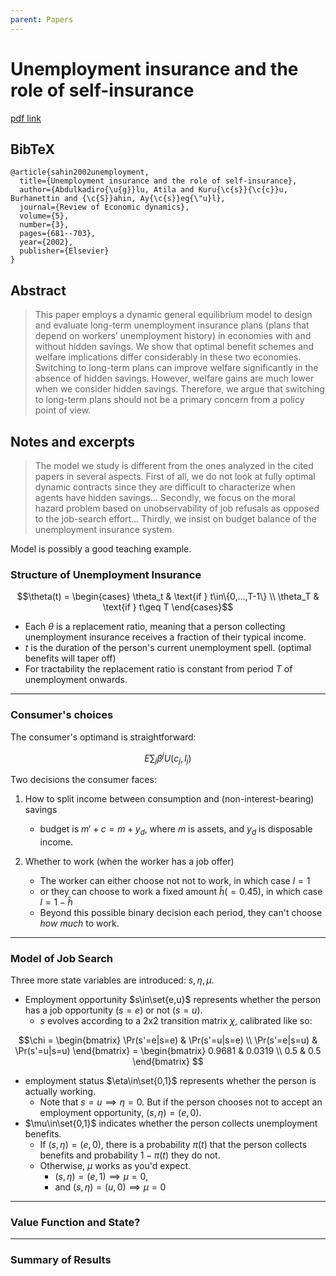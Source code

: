 ```yaml
---
parent: Papers
---
```


# Unemployment insurance and the role of self-insurance

[pdf link](https://academiccommons.columbia.edu/doi/10.7916/D83X8JS7/download)

## BibTeX
```
@article{sahin2002unemployment,
  title={Unemployment insurance and the role of self-insurance},
  author={Abdulkadiro{\u{g}}lu, Atila and Kuru{\c{s}}{\c{c}}u, Burhanettin and {\c{S}}ahin, Ay{\c{s}}eg{\"u}l},
  journal={Review of Economic dynamics},
  volume={5},
  number={3},
  pages={681--703},
  year={2002},
  publisher={Elsevier}
}
```

## Abstract

> This paper employs a dynamic general equilibrium model to design and evaluate 
long-term unemployment insurance plans (plans that depend on workers’ unemployment 
history) in economies with and without hidden savings. We show that optimal benefit 
schemes and welfare implications differ considerably in these two economies. Switching 
to long-term plans can improve welfare significantly in the absence of hidden savings. 
However, welfare gains are much lower when we consider hidden savings. Therefore, we 
argue that switching to long-term plans should not be a primary concern from a policy 
point of view.



## Notes and excerpts

> The model we study is different from the ones analyzed in the cited papers in several
aspects. First of all, we do not look at fully optimal dynamic contracts since they are
difficult to characterize when agents have hidden savings...
Secondly, we focus on the moral
hazard problem based on unobservability of job refusals as opposed to the job-search effort...
Thirdly, we insist on budget balance of the unemployment insurance system. 



Model is possibly a good teaching example.


<!--Hopefully, I can copypaste the following snippet into a remark slides template without modification-->


### Structure of Unemployment Insurance

$$\theta(t) = 
\begin{cases}
    \theta_t & \text{if } t\in\{0,...,T-1\} \\
    \theta_T & \text{if } t\geq T
\end{cases}$$

- Each $\theta$ is a replacement ratio, meaning that a person collecting unemployment insurance receives a fraction of their typical income.
- $t$ is the duration of the person's current unemployment spell. (optimal benefits will taper off)
- For tractability the replacement ratio is constant from period $T$ of unemployment onwards.


---

### Consumer's choices

The consumer's optimand is straightforward:

$$E \sum_j \beta^j U(c_j,l_j) $$

Two decisions the consumer faces:

1. How to split income between consumption and (non-interest-bearing) savings
    - budget is $m'+c = m+y_d$, where $m$ is assets, and $y_d$ is disposable income.

2. Whether to work (when the worker has a job offer)
    - The worker can either choose not not to work, in which case $l=1$
    - or they can choose to work a fixed amount $\hat h (=0.45)$, in which case $l=1-\hat h$
    - Beyond this possible binary decision each period, they can't choose *how much* to work.
 


---

### Model of Job Search

Three more state variables are introduced: $s,\eta,\mu$.

- Employment opportunity $s\in\set{e,u}$ represents whether the person has a job opportunity ($s=e$) or not ($s=u$).
    - $s$ evolves according to a 2x2 transition matrix $\chi$, calibrated like so:

$$\chi = 
\begin{bmatrix}
   \Pr(s'=e|s=e) & \Pr(s'=u|s=e) \\
   \Pr(s'=e|s=u) & \Pr(s'=u|s=u)
\end{bmatrix} =
\begin{bmatrix}
   0.9681 & 0.0319 \\
   0.5 & 0.5
\end{bmatrix}
$$


- employment status $\eta\in\set{0,1}$ represents whether the person is actually working. 
    - Note that $s=u \implies \eta=0$. But if the person chooses not to accept an employment opportunity, $(s,\eta)=(e,0)$.
- $\mu\in\set{0,1}$ indicates whether the person collects unemployment benefits.
    - If $(s,\eta)=(e,0)$, there is a probability $\pi(t)$ that the person collects benefits and probability $1-\pi(t)$ they do not.
    - Otherwise, $\mu$ works as you'd expect. 
        - $(s,\eta)=(e,1) \implies \mu=0$, 
        - and $(s,\eta)=(u,0) \implies \mu=0$



--- 

### Value Function and State?

---


### Summary of Results




